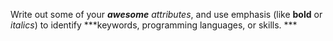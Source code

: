 Write out some of your *__awesome__ attributes*, and use emphasis (like **bold** or _italics_) to identify ***keywords, programming languages, or skills. ***
